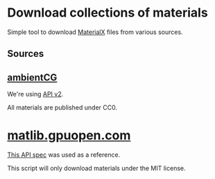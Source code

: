 # Download collections of materials

Simple tool to download [MaterialX](https://materialx.org) files from various sources.

## Sources

## [ambientCG](https://ambientcg.com/)

We're using [API v2](https://docs.ambientcg.com/api/v2/full_json/).

All materials are published under CC0.

# [matlib.gpuopen.com](https://matlib.gpuopen.com/)

[This API spec](https://api.matlib.gpuopen.com/api/swagger/) was used as a reference.

This script will only download materials under the MIT license.
